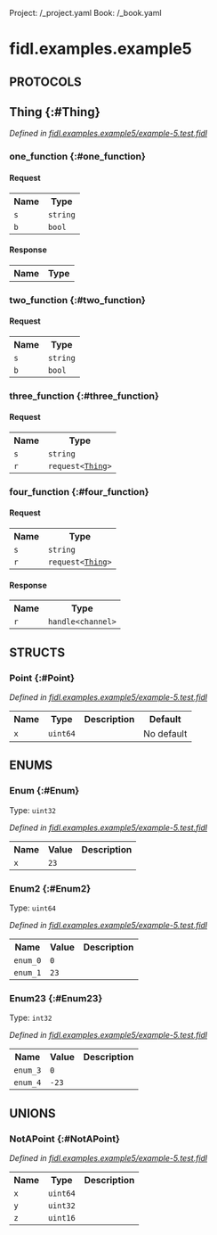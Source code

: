 Project: /_project.yaml
Book: /_book.yaml

# fidl.examples.example5


## **PROTOCOLS**

## Thing {:#Thing}
*Defined in [fidl.examples.example5/example-5.test.fidl](https://fuchsia.googlesource.com/fuchsia/+/master/zircon/tools/fidl/examples/example-5.test.fidl#32)*


### one_function {:#one_function}


#### Request
<table>
    <tr><th>Name</th><th>Type</th></tr>
    <tr>
            <td><code>s</code></td>
            <td>
                <code>string</code>
            </td>
        </tr><tr>
            <td><code>b</code></td>
            <td>
                <code>bool</code>
            </td>
        </tr></table>


#### Response
<table>
    <tr><th>Name</th><th>Type</th></tr>
    </table>

### two_function {:#two_function}


#### Request
<table>
    <tr><th>Name</th><th>Type</th></tr>
    <tr>
            <td><code>s</code></td>
            <td>
                <code>string</code>
            </td>
        </tr><tr>
            <td><code>b</code></td>
            <td>
                <code>bool</code>
            </td>
        </tr></table>



### three_function {:#three_function}


#### Request
<table>
    <tr><th>Name</th><th>Type</th></tr>
    <tr>
            <td><code>s</code></td>
            <td>
                <code>string</code>
            </td>
        </tr><tr>
            <td><code>r</code></td>
            <td>
                <code>request&lt;<a class='link' href='#Thing'>Thing</a>&gt;</code>
            </td>
        </tr></table>



### four_function {:#four_function}


#### Request
<table>
    <tr><th>Name</th><th>Type</th></tr>
    <tr>
            <td><code>s</code></td>
            <td>
                <code>string</code>
            </td>
        </tr><tr>
            <td><code>r</code></td>
            <td>
                <code>request&lt;<a class='link' href='#Thing'>Thing</a>&gt;</code>
            </td>
        </tr></table>


#### Response
<table>
    <tr><th>Name</th><th>Type</th></tr>
    <tr>
            <td><code>r</code></td>
            <td>
                <code>handle&lt;channel&gt;</code>
            </td>
        </tr></table>



## **STRUCTS**

### Point {:#Point}
*Defined in [fidl.examples.example5/example-5.test.fidl](https://fuchsia.googlesource.com/fuchsia/+/master/zircon/tools/fidl/examples/example-5.test.fidl#7)*





<table>
    <tr><th>Name</th><th>Type</th><th>Description</th><th>Default</th></tr><tr>
            <td><code>x</code></td>
            <td>
                <code>uint64</code>
            </td>
            <td></td>
            <td>No default</td>
        </tr>
</table>



## **ENUMS**

### Enum {:#Enum}
Type: <code>uint32</code>

*Defined in [fidl.examples.example5/example-5.test.fidl](https://fuchsia.googlesource.com/fuchsia/+/master/zircon/tools/fidl/examples/example-5.test.fidl#17)*



<table>
    <tr><th>Name</th><th>Value</th><th>Description</th></tr><tr>
            <td><code>x</code></td>
            <td><code>23</code></td>
            <td></td>
        </tr></table>

### Enum2 {:#Enum2}
Type: <code>uint64</code>

*Defined in [fidl.examples.example5/example-5.test.fidl](https://fuchsia.googlesource.com/fuchsia/+/master/zircon/tools/fidl/examples/example-5.test.fidl#21)*



<table>
    <tr><th>Name</th><th>Value</th><th>Description</th></tr><tr>
            <td><code>enum_0</code></td>
            <td><code>0</code></td>
            <td></td>
        </tr><tr>
            <td><code>enum_1</code></td>
            <td><code>23</code></td>
            <td></td>
        </tr></table>

### Enum23 {:#Enum23}
Type: <code>int32</code>

*Defined in [fidl.examples.example5/example-5.test.fidl](https://fuchsia.googlesource.com/fuchsia/+/master/zircon/tools/fidl/examples/example-5.test.fidl#26)*



<table>
    <tr><th>Name</th><th>Value</th><th>Description</th></tr><tr>
            <td><code>enum_3</code></td>
            <td><code>0</code></td>
            <td></td>
        </tr><tr>
            <td><code>enum_4</code></td>
            <td><code>-23</code></td>
            <td></td>
        </tr></table>





## **UNIONS**

### NotAPoint {:#NotAPoint}
*Defined in [fidl.examples.example5/example-5.test.fidl](https://fuchsia.googlesource.com/fuchsia/+/master/zircon/tools/fidl/examples/example-5.test.fidl#11)*


<table>
    <tr><th>Name</th><th>Type</th><th>Description</th></tr><tr>
            <td><code>x</code></td>
            <td>
                <code>uint64</code>
            </td>
            <td></td>
        </tr><tr>
            <td><code>y</code></td>
            <td>
                <code>uint32</code>
            </td>
            <td></td>
        </tr><tr>
            <td><code>z</code></td>
            <td>
                <code>uint16</code>
            </td>
            <td></td>
        </tr></table>







